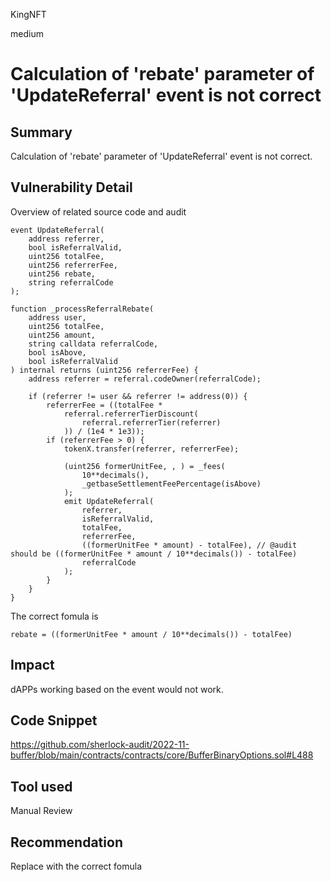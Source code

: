 KingNFT

medium

# Calculation of 'rebate' parameter of 'UpdateReferral' event is not correct

## Summary
Calculation of 'rebate' parameter of 'UpdateReferral' event is not correct.

## Vulnerability Detail
Overview of related source code and audit
```solidity
event UpdateReferral(
    address referrer,
    bool isReferralValid,
    uint256 totalFee,
    uint256 referrerFee,
    uint256 rebate,
    string referralCode
);

function _processReferralRebate(
    address user,
    uint256 totalFee,
    uint256 amount,
    string calldata referralCode,
    bool isAbove,
    bool isReferralValid
) internal returns (uint256 referrerFee) {
    address referrer = referral.codeOwner(referralCode);

    if (referrer != user && referrer != address(0)) {
        referrerFee = ((totalFee *
            referral.referrerTierDiscount(
                referral.referrerTier(referrer)
            )) / (1e4 * 1e3));
        if (referrerFee > 0) {
            tokenX.transfer(referrer, referrerFee);

            (uint256 formerUnitFee, , ) = _fees(
                10**decimals(),
                _getbaseSettlementFeePercentage(isAbove)
            );
            emit UpdateReferral(
                referrer,
                isReferralValid,
                totalFee,
                referrerFee,
                ((formerUnitFee * amount) - totalFee), // @audit should be ((formerUnitFee * amount / 10**decimals()) - totalFee) 
                referralCode
            );
        }
    }
}
```

The correct fomula is
```solidity
rebate = ((formerUnitFee * amount / 10**decimals()) - totalFee) 
```

## Impact
dAPPs working based on the event would not work.

## Code Snippet
https://github.com/sherlock-audit/2022-11-buffer/blob/main/contracts/contracts/core/BufferBinaryOptions.sol#L488
## Tool used

Manual Review

## Recommendation
Replace  with the correct fomula
